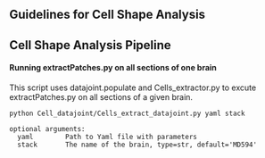 ## Guidelines for Cell Shape Analysis


## Cell Shape Analysis Pipeline

#### Running extractPatches.py on all sections of one brain
This script uses datajoint.populate and Cells_extractor.py to excute extractPatches.py on all sections of a given brain.
```
python Cell_datajoint/Cells_extract_datajoint.py yaml stack
```
```
optional arguments:
  yaml        Path to Yaml file with parameters
  stack       The name of the brain, type=str, default='MD594'
```





